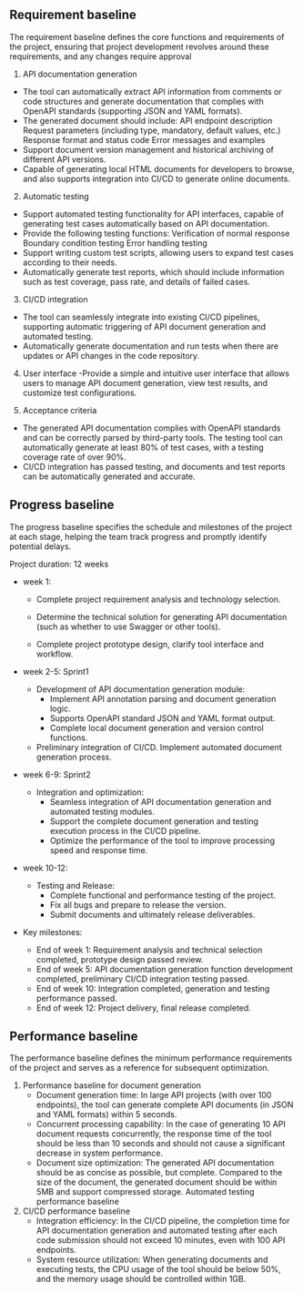 ## Requirement baseline
The requirement baseline defines the core functions and requirements of the project, ensuring that project development revolves around these requirements, and any changes require approval

1. API documentation generation

  - The tool can automatically extract API information from comments or code structures and generate documentation that complies with OpenAPI standards (supporting JSON and YAML formats).
  - The generated document should include:
    API endpoint description
    Request parameters (including type, mandatory, default values, etc.)
    Response format and status code
    Error messages and examples
  - Support document version management and historical archiving of different API versions.
  - Capable of generating local HTML documents for developers to browse, and also supports integration into CI/CD to generate online documents.

2. Automatic testing

  - Support automated testing functionality for API interfaces, capable of generating test cases automatically based on API documentation.
  - Provide the following testing functions:
    Verification of normal response
    Boundary condition testing
    Error handling testing
  - Support writing custom test scripts, allowing users to expand test cases according to their needs.
  - Automatically generate test reports, which should include information such as test coverage, pass rate, and details of failed cases.

3. CI/CD integration

  - The tool can seamlessly integrate into existing CI/CD pipelines, supporting automatic triggering of API document generation and automated testing.
  - Automatically generate documentation and run tests when there are updates or API changes in the code repository.

4. User interface
    -Provide a simple and intuitive user interface that allows users to manage API document generation, view test results, and customize test configurations.

5. Acceptance criteria

  - The generated API documentation complies with OpenAPI standards and can be correctly parsed by third-party tools.
    The testing tool can automatically generate at least 80% of test cases, with a testing coverage rate of over 90%.
  - CI/CD integration has passed testing, and documents and test reports can be automatically generated and accurate.

## Progress baseline
The progress baseline specifies the schedule and milestones of the project at each stage, helping the team track progress and promptly identify potential delays.

Project duration: 12 weeks

- week 1:

  - Complete project requirement analysis and technology selection.

  - Determine the technical solution for generating API documentation (such as whether to use Swagger or other tools).
  - Complete project prototype design, clarify tool interface and workflow.

- week 2-5: Sprint1

  - Development of API documentation generation module:
    - Implement API annotation parsing and document generation logic.
    - Supports OpenAPI standard JSON and YAML format output.
    - Complete local document generation and version control functions.
  - Preliminary integration of CI/CD. Implement automated document generation process.

- week 6-9: Sprint2

  - Integration and optimization:
    - Seamless integration of API documentation generation and automated testing modules.
    - Support the complete document generation and testing execution process in the CI/CD pipeline.
    - Optimize the performance of the tool to improve processing speed and response time.

- week 10-12:

  - Testing and Release:
    - Complete functional and performance testing of the project.
    - Fix all bugs and prepare to release the version.
    - Submit documents and ultimately release deliverables.

- Key milestones:

  - End of week 1: Requirement analysis and technical selection completed, prototype design passed review.
  - End of week 5: API documentation generation function development completed, preliminary CI/CD integration testing passed.
  - End of week 10: Integration completed, generation and testing performance passed.
  - End of week 12: Project delivery, final release completed.

## Performance baseline

The performance baseline defines the minimum performance requirements of the project and serves as a reference for subsequent optimization. 

1. Performance baseline for document generation
   - Document generation time: In large API projects (with over 100 endpoints), the tool can generate complete API documents (in JSON and YAML formats) within 5 seconds.
   - Concurrent processing capability: In the case of generating 10 API document requests concurrently, the response time of the tool should be less than 10 seconds and should not cause a significant decrease in system performance.
   - Document size optimization: The generated API documentation should be as concise as possible, but complete. Compared to the size of the document, the generated document should be within 5MB and support compressed storage.
     Automated testing performance baseline
2. CI/CD performance baseline
   - Integration efficiency: In the CI/CD pipeline, the completion time for API documentation generation and automated testing after each code submission should not exceed 10 minutes, even with 100 API endpoints.
   - System resource utilization: When generating documents and executing tests, the CPU usage of the tool should be below 50%, and the memory usage should be controlled within 1GB.
